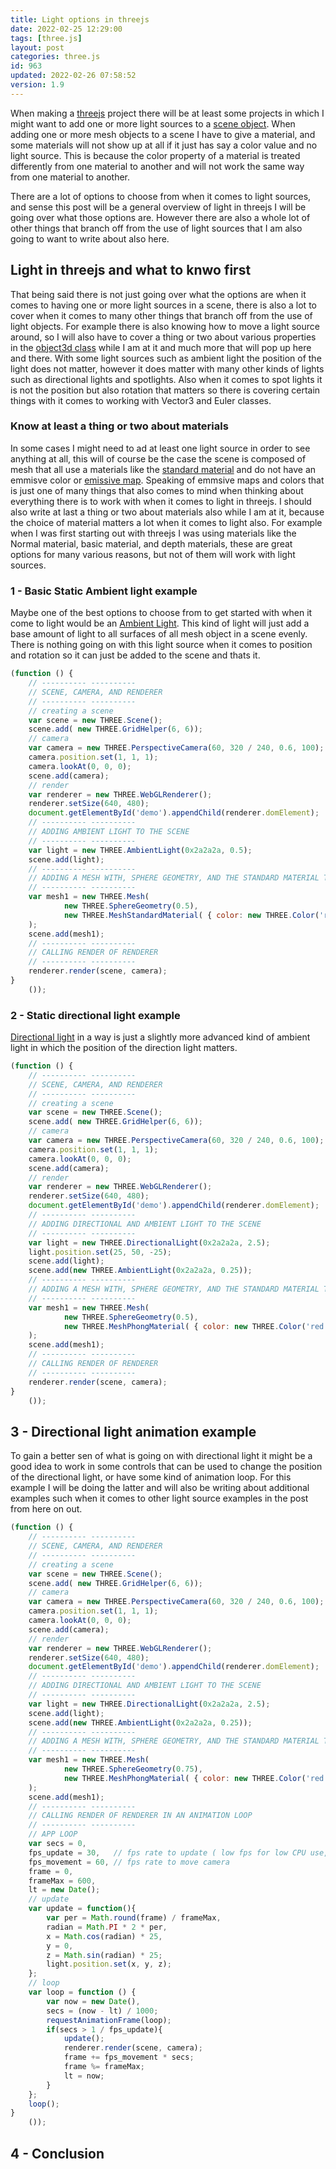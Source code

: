 ```yaml
---
title: Light options in threejs
date: 2022-02-25 12:29:00
tags: [three.js]
layout: post
categories: three.js
id: 963
updated: 2022-02-26 07:58:52
version: 1.9
---
```


When making a [threejs](https://en.wikipedia.org/wiki/Three.js) project there will be at least some projects in which I might want to add one or more light sources to a [scene object](/2018/05/03/threejs-scene/). When adding one or more mesh objects to a scene I have to give a material, and some materials will not show up at all if it just has say a color value and no light source. This is because the color property of a material is treated differently from one material to another and will not work the same way from one material to another. 

There are a lot of options to choose from when it comes to light sources, and sense this post will be a general overview of light in threejs I will be going over what those options are. However there are also a whole lot of other things that branch off from the use of light sources that I am also going to want to write about also here.

## Light in threejs and what to knwo first

That being said there is not just going over what the options are when it comes to having one or more light sources in a scene, there is also a lot to cover when it comes to many other things that branch off from the use of light objects. For example there is also knowing how to move a light source around, so I will also have to cover a thing or two about various properties in the [object3d class](/2018/04/23/threejs-object3d/) while I am at it and much more that will pop up here and there. With some light sources such as ambient light the position of the light does not matter, however it does matter with many other kinds of lights such as directional lights and spotlights. Also when it comes to spot lights it is not the position but also rotation that matters so there is covering certain things with it comes to working with Vector3 and Euler classes.

### Know at least a thing or two about materials

In some cases I might need to ad at least one light source in order to see anything at all, this will of course be the case the scene is composed of mesh that all use a materials like the [standard material](/2021/04/27/threejs-standard-material/) and do not have an emmisve color or [emissive map](/2021/06/22/threejs-emissive-map). Speaking of emmsive maps and colors that is just one of many things that also comes to mind when thinking about everything there is to work with when it comes to light in threejs. 
I should also write at last a thing or two about materials also while I am at it, because the choice of material matters a lot when it comes to light also. For example when I was first starting out with threejs I was using materials like the Normal material, basic material, and depth materials, these are great options for many various reasons, but not of them will work with light sources.

<!-- more -->

### 1 - Basic Static Ambient light example

Maybe one of the best options to choose from to get started with when it come to light would be an [Ambient Light](/2018/11/02/threejs-ambientlight/). This kind of light will just add a base amount of light to all surfaces of all mesh object in a scene evenly. There is nothing going on with this light source when it comes to position and rotation so it can just be added to the scene and thats it.

```js
(function () {
    // ---------- ----------
    // SCENE, CAMERA, AND RENDERER
    // ---------- ----------
    // creating a scene
    var scene = new THREE.Scene();
    scene.add( new THREE.GridHelper(6, 6));
    // camera
    var camera = new THREE.PerspectiveCamera(60, 320 / 240, 0.6, 100);
    camera.position.set(1, 1, 1);
    camera.lookAt(0, 0, 0);
    scene.add(camera);
    // render
    var renderer = new THREE.WebGLRenderer();
    renderer.setSize(640, 480);
    document.getElementById('demo').appendChild(renderer.domElement);
    // ---------- ----------
    // ADDING AMBIENT LIGHT TO THE SCENE
    // ---------- ----------
    var light = new THREE.AmbientLight(0x2a2a2a, 0.5);
    scene.add(light);
    // ---------- ----------
    // ADDING A MESH WITH, SPHERE GEOMETRY, AND THE STANDARD MATERIAL TO THE SCENE
    // ---------- ----------
    var mesh1 = new THREE.Mesh(
            new THREE.SphereGeometry(0.5),
            new THREE.MeshStandardMaterial( { color: new THREE.Color('red') } )
    );
    scene.add(mesh1);
    // ---------- ----------
    // CALLING RENDER OF RENDERER
    // ---------- ----------
    renderer.render(scene, camera);
}
    ());
```

### 2 - Static directional light example

[Directional light](/2019/06/04/threejs-directional-light/) in a way is just a slightly more advanced kind of ambient light in which the position of the direction light matters.

```js
(function () {
    // ---------- ----------
    // SCENE, CAMERA, AND RENDERER
    // ---------- ----------
    // creating a scene
    var scene = new THREE.Scene();
    scene.add( new THREE.GridHelper(6, 6));
    // camera
    var camera = new THREE.PerspectiveCamera(60, 320 / 240, 0.6, 100);
    camera.position.set(1, 1, 1);
    camera.lookAt(0, 0, 0);
    scene.add(camera);
    // render
    var renderer = new THREE.WebGLRenderer();
    renderer.setSize(640, 480);
    document.getElementById('demo').appendChild(renderer.domElement);
    // ---------- ----------
    // ADDING DIRECTIONAL AND AMBIENT LIGHT TO THE SCENE
    // ---------- ----------
    var light = new THREE.DirectionalLight(0x2a2a2a, 2.5);
    light.position.set(25, 50, -25);
    scene.add(light);
    scene.add(new THREE.AmbientLight(0x2a2a2a, 0.25));
    // ---------- ----------
    // ADDING A MESH WITH, SPHERE GEOMETRY, AND THE STANDARD MATERIAL TO THE SCENE
    // ---------- ----------
    var mesh1 = new THREE.Mesh(
            new THREE.SphereGeometry(0.5),
            new THREE.MeshPhongMaterial( { color: new THREE.Color('red') } )
    );
    scene.add(mesh1);
    // ---------- ----------
    // CALLING RENDER OF RENDERER
    // ---------- ----------
    renderer.render(scene, camera);
}
    ());
```

## 3 - Directional light animation example

To gain a better sen of what is going on with directional light it might be a good idea to work in some controls that can be used to change the position of the directional light, or have some kind of animation loop. For this example I will be doing the latter and will also be writing about additional examples such when it comes to other light source examples in the post from here on out.

```js
(function () {
    // ---------- ----------
    // SCENE, CAMERA, AND RENDERER
    // ---------- ----------
    // creating a scene
    var scene = new THREE.Scene();
    scene.add( new THREE.GridHelper(6, 6));
    // camera
    var camera = new THREE.PerspectiveCamera(60, 320 / 240, 0.6, 100);
    camera.position.set(1, 1, 1);
    camera.lookAt(0, 0, 0);
    scene.add(camera);
    // render
    var renderer = new THREE.WebGLRenderer();
    renderer.setSize(640, 480);
    document.getElementById('demo').appendChild(renderer.domElement);
    // ---------- ----------
    // ADDING DIRECTIONAL AND AMBIENT LIGHT TO THE SCENE
    // ---------- ----------
    var light = new THREE.DirectionalLight(0x2a2a2a, 2.5);
    scene.add(light);
    scene.add(new THREE.AmbientLight(0x2a2a2a, 0.25));
    // ---------- ----------
    // ADDING A MESH WITH, SPHERE GEOMETRY, AND THE STANDARD MATERIAL TO THE SCENE
    // ---------- ----------
    var mesh1 = new THREE.Mesh(
            new THREE.SphereGeometry(0.75),
            new THREE.MeshPhongMaterial( { color: new THREE.Color('red') } )
    );
    scene.add(mesh1);
    // ---------- ----------
    // CALLING RENDER OF RENDERER IN AN ANIMATION LOOP
    // ---------- ----------
    // APP LOOP
    var secs = 0,
    fps_update = 30,   // fps rate to update ( low fps for low CPU use, but choppy video )
    fps_movement = 60, // fps rate to move camera
    frame = 0,
    frameMax = 600,
    lt = new Date();
    // update
    var update = function(){
        var per = Math.round(frame) / frameMax,
        radian = Math.PI * 2 * per,
        x = Math.cos(radian) * 25, 
        y = 0,
        z = Math.sin(radian) * 25;
        light.position.set(x, y, z);
    };
    // loop
    var loop = function () {
        var now = new Date(),
        secs = (now - lt) / 1000;
        requestAnimationFrame(loop);
        if(secs > 1 / fps_update){
            update();
            renderer.render(scene, camera);
            frame += fps_movement * secs;
            frame %= frameMax;
            lt = now;
        }
    };
    loop();
}
    ());
```

## 4 - Conclusion

